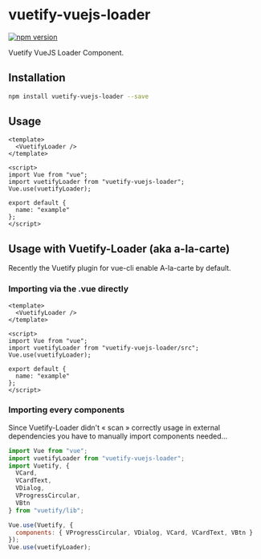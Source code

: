 # vuetify-vuejs-loader

[![npm version](https://badge.fury.io/js/vuetify-vuejs-loader.svg)](https://www.npmjs.com/package/vuetify-vuejs-loader)

Vuetify VueJS Loader Component.

## Installation

```sh
npm install vuetify-vuejs-loader --save
```

## Usage

```vue
<template>
  <VuetifyLoader />
</template>

<script>
import Vue from "vue";
import vuetifyLoader from "vuetify-vuejs-loader";
Vue.use(vuetifyLoader);

export default {
  name: "example"
};
</script>
```

## Usage with Vuetify-Loader (aka a-la-carte)

Recently the Vuetify plugin for vue-cli enable A-la-carte by default.

### Importing via the .vue directly

```vue
<template>
  <VuetifyLoader />
</template>

<script>
import Vue from "vue";
import vuetifyLoader from "vuetify-vuejs-loader/src";
Vue.use(vuetifyLoader);

export default {
  name: "example"
};
</script>
```

### Importing every components

Since Vuetify-Loader didn't « scan » correctly usage in external dependencies you have to manually import components needed…

```javascript
import Vue from "vue";
import vuetifyLoader from "vuetify-vuejs-loader";
import Vuetify, {
  VCard,
  VCardText,
  VDialog,
  VProgressCircular,
  VBtn
} from "vuetify/lib";

Vue.use(Vuetify, {
  components: { VProgressCircular, VDialog, VCard, VCardText, VBtn }
});
Vue.use(vuetifyLoader);
```
